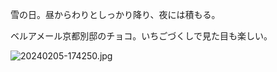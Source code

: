 雪の日。昼からわりとしっかり降り、夜には積もる。

ベルアメール京都別邸のチョコ。いちごづくしで見た目も楽しい。

![20240205-174250.jpg](https://ceshmina-photos.s3.ap-northeast-1.amazonaws.com/medium/202402/20240205-174250.jpg)
